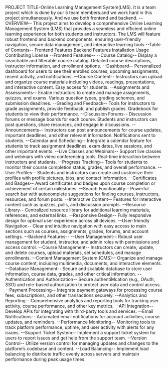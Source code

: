 PROJECT TITLE-Online Learning Management System(LMS).
It is a team project which is done by our 5 team members.and we work hard in this project simultaneously.
And we use both frontend and backend.
--OVERVIEW--
This project aims to develop a comprehensive Online Learning Management System (LMS) that provides a seamless and efficient online learning experience for both students and instructors. The LMS will feature robust frontend and backend components, ensuring user-friendly navigation, secure data management, and interactive learning tools
--Table of Contents--
Frontend Features
Backend Features
Installation
Usage
Contributing
License
--Frontend Features--
--Course Catalog--
Display a searchable and filterable course catalog.
Detailed course descriptions, instructor information, and enrollment options.
--Dashboard--
Personalized dashboard for users to see their enrolled courses, upcoming assignments, recent activity, and notifications.
--Course Content--
Instructors can upload and organize course materials including videos, readings, presentations, and interactive content.
Easy access for students.
--Assignments and Assessments--
Enable instructors to create and manage assignments, quizzes, and exams.
Various question types, grading schemes, and submission deadlines.
--Grading and Feedback--
Tools for instructors to grade assignments, provide feedback, and publish grades.
Gradebook for students to view their performance.
--Discussion Forums--
Discussion forums or message boards for each course.
Students and instructors can post questions, share resources, and engage in discussions.
--Announcements--
Instructors can post announcements for course updates, important deadlines, and other relevant information.
Notifications sent to students.
--Calendar and Scheduling--
Integrate a calendar feature for students to track assignment deadlines, exam dates, live sessions, and other important events.
--Live Classes and Webinars--
Support live classes and webinars with video conferencing tools.
Real-time interaction between instructors and students.
--Progress Tracking--
Tools for students to monitor their course completion status, grades, and overall performance.
--User Profiles--
Students and instructors can create and customize their profiles with profile pictures, bios, and contact information.
--Certificates and Badges--
Award certificates and badges upon course completion or achievement of certain milestones.
--Search Functionality--
Powerful search bar with autocomplete suggestions for finding courses, instructors, resources, and forum posts.
--Interactive Content--
Features for interactive content such as quizzes, polls, and discussion prompts.
--Resource Library--
Centralized resource library for additional learning materials, references, and external links.
--Responsive Design--
Fully responsive design for optimal user experience across all devices.
--User-friendly Navigation--
Clear and intuitive navigation with easy access to main sections such as courses, assignments, grades, forums, and account settings.
--Backend Features--
--User Management--
Robust user management for student, instructor, and admin roles with permissions and access control.
--Course Management--
Instructors can create, update, and delete courses, upload materials, set schedules, and manage enrollments.
--Content Management System (CMS)--
Organize and manage course content, including multimedia, documents, and interactive elements.
--Database Management--
Secure and scalable database to store user information, course data, grades, and other critical information.
--Authentication and Authorization--
Secure authentiMcation (e.g., OAuth, SSO) and role-based authorization to protect user data and control access.
--Payment Processing--
Integrate payment gateways for processing course fees, subscriptions, and other transactions securely.
--Analytics and Reporting--
Comprehensive analytics and reporting tools for tracking user activity, course performance, and other key metrics.
--API Integration--
Develop APIs for integrating with third-party tools and services.
--Email Notifications--
Automated email notifications for account activities, course updates, and reminders.
--Performance Monitoring--
Monitoring tools to track platform performance, uptime, and user activity with alerts for any issues.
--Support Ticket System--
Implement a support ticket system for users to report issues and get help from the support team.
--Version Control--
Utilize version control for managing updates and changes to the platform’s codebase and content.
--Load Balancing--
Implement load balancing to distribute traffic evenly across servers and maintain performance during peak usage times.
